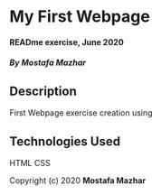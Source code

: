 # My First Webpage

#### READme exercise, June 2020

##### By Mostafa Mazhar



## Description

First Webpage exercise creation using




## Technologies Used

HTML 
CSS





Copyright (c) 2020 **Mostafa Mazhar**
